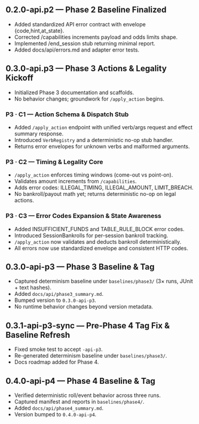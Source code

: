 ## 0.2.0-api.p2 — Phase 2 Baseline Finalized
- Added standardized API error contract with envelope {code,hint,at_state}.
- Corrected /capabilities increments payload and odds limits shape.
- Implemented /end_session stub returning minimal report.
- Added docs/api/errors.md and adapter error tests.

## 0.3.0-api.p3 — Phase 3 Actions & Legality Kickoff
- Initialized Phase 3 documentation and scaffolds.
- No behavior changes; groundwork for `/apply_action` begins.

### P3 · C1 — Action Schema & Dispatch Stub
- Added `/apply_action` endpoint with unified verb/args request and effect summary response.
- Introduced `VerbRegistry` and a deterministic no-op stub handler.
- Returns error envelopes for unknown verbs and malformed arguments.

### P3 · C2 — Timing & Legality Core
- `/apply_action` enforces timing windows (come-out vs point-on).
- Validates amount increments from `/capabilities`.
- Adds error codes: ILLEGAL_TIMING, ILLEGAL_AMOUNT, LIMIT_BREACH.
- No bankroll/payout math yet; returns deterministic no-op on legal actions.

### P3 · C3 — Error Codes Expansion & State Awareness
- Added INSUFFICIENT_FUNDS and TABLE_RULE_BLOCK error codes.
- Introduced SessionBankrolls for per-session bankroll tracking.
- `/apply_action` now validates and deducts bankroll deterministically.
- All errors now use standardized envelope and consistent HTTP codes.

## 0.3.0-api-p3 — Phase 3 Baseline & Tag
- Captured determinism baseline under `baselines/phase3/` (3× runs, JUnit + text hashes).
- Added `docs/api/phase3_summary.md`.
- Bumped version to `0.3.0-api-p3`.
- No runtime behavior changes beyond version metadata.

## 0.3.1-api-p3-sync — Pre-Phase 4 Tag Fix & Baseline Refresh
- Fixed smoke test to accept `-api-p3`.
- Re-generated determinism baseline under `baselines/phase3/`.
- Docs roadmap added for Phase 4.

## 0.4.0-api-p4 — Phase 4 Baseline & Tag
- Verified deterministic roll/event behavior across three runs.
- Captured manifest and reports in `baselines/phase4/`.
- Added `docs/api/phase4_summary.md`.
- Version bumped to `0.4.0-api-p4`.
